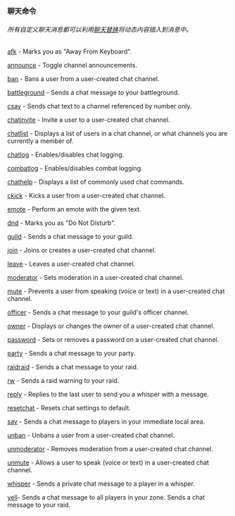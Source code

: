 ### 聊天命令

###### 所有自定义聊天消息都可以利用[聊天替换](https://wow.gamepedia.com/Chat_substitutions)将动态内容插入到消息中。

[afk](https://wow.gamepedia.com/MACRO_afk) - Marks you as "Away From Keyboard".

[announce](https://wow.gamepedia.com/MACRO_announce) - Toggle channel announcements.

[ban](https://wow.gamepedia.com/MACRO_ban) - Bans a user from a user-created chat channel.

[battleground](https://wow.gamepedia.com/MACRO_battleground) - Sends a chat message to your battleground.

[csay](https://wow.gamepedia.com/MACRO_csay) - Sends chat text to a channel referenced by number only.

[chatinvite](https://wow.gamepedia.com/MACRO_chatinvite) - Invite a user to a user-created chat channel.

[chatlist](https://wow.gamepedia.com/MACRO_chatlist) - Displays a list of users in a chat channel, or what channels you are currently a member of.

[chatlog](https://wow.gamepedia.com/MACRO_chatlog) - Enables/disables chat logging.

[combatlog](https://wow.gamepedia.com/MACRO_combatlog) - Enables/disables combat logging.

[chathelp](https://wow.gamepedia.com/MACRO_chathelp) - Displays a list of commonly used chat commands.

[ckick](https://wow.gamepedia.com/MACRO_ckick) - Kicks a user from a user-created chat channel.

[emote](https://wow.gamepedia.com/MACRO_emote) - Perform an emote with the given text.

[dnd](https://wow.gamepedia.com/MACRO_dnd) - Marks you as "Do Not Disturb".

[guild](https://wow.gamepedia.com/MACRO_guild) - Sends a chat message to your guild.

[join](https://wow.gamepedia.com/MACRO_join) - Joins or creates a user-created chat channel.

[leave](https://wow.gamepedia.com/MACRO_leave) - Leaves a user-created chat channel.

[moderator](https://wow.gamepedia.com/MACRO_moderator) - Sets moderation in a user-created chat channel.

[mute](https://wow.gamepedia.com/MACRO_mute) - Prevents a user from speaking \(voice or text\) in a user-created chat channel.

[officer](https://wow.gamepedia.com/MACRO_officer) - Sends a chat message to your guild's officer channel.

[owner](https://wow.gamepedia.com/MACRO_owner) - Displays or changes the owner of a user-created chat channel.

[password](https://wow.gamepedia.com/MACRO_password) - Sets or removes a password on a user-created chat channel.

[party](https://wow.gamepedia.com/MACRO_party) - Sends a chat message to your party.

[raid](https://wow.gamepedia.com/MACRO_raid)[raid](https://wow.gamepedia.com/MACRO_raid) - Sends a chat message to your raid.

[rw](https://wow.gamepedia.com/MACRO_rw) - Sends a raid warning to your raid.

[reply](https://wow.gamepedia.com/MACRO_reply) - Replies to the last user to send you a whisper with a message.

[resetchat](https://wow.gamepedia.com/MACRO_resetchat) - Resets chat settings to default.

[say](https://wow.gamepedia.com/MACRO_say) - Sends a chat message to players in your immediate local area.

[unban](https://wow.gamepedia.com/MACRO_unban) - Unbans a user from a user-created chat channel.

[unmoderator](https://wow.gamepedia.com/MACRO_unmoderator) - Removes moderation from a user-created chat channel.

[unmute](https://wow.gamepedia.com/MACRO_unmute) - Allows a user to speak \(voice or text\) in a user-created chat channel.

[whisper](https://wow.gamepedia.com/MACRO_tell) - Sends a private chat message to a player in a whisper.

[yell](https://wow.gamepedia.com/MACRO_yell)- Sends a chat message to all players in your zone. Sends a chat message to your raid.



